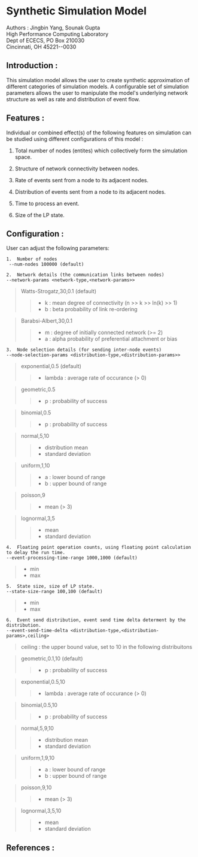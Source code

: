 # Synthetic Simulation Model #

Authors : Jingbin Yang, Sounak Gupta <br>
High Performance Computing Laboratory <br>
Dept of ECECS, PO Box 210030 <br>
Cincinnati, OH  45221--0030 <br>


## Introduction : ##

This simulation model allows the user to create synthetic approximation of different
categories of simulation models. A configurable set of simulation parameters allows
the user to manipulate the model's underlying network structure as well as rate and
distribution of event flow.


## Features : ##

Individual or combined effect(s) of the following features on simulation can be
studied using different configurations of this model :

1. Total number of nodes (entites) which collectively form the simulation space.

2. Structure of network connectivity between nodes.

3. Rate of events sent from a node to its adjacent nodes.

4. Distribution of events sent from a node to its adjacent nodes.

5. Time to process an event.

6. Size of the LP state.


## Configuration : ##

User can adjust the following parameters:

    1.  Number of nodes
     --num-nodes 100000 (default)
> 
    2.  Network details (the communication links between nodes)
    --network-params <network-type,<network-params>>
>  Watts-Strogatz,30,0.1 (default)
> > * k : mean degree of connectivity (n >> k >> ln(k) >> 1)
> > * b : beta probability of link re-ordering

> Barabsi-Albert,30,0.1
> > * m : degree of initially connected network (>= 2)
> > * a : alpha probability of preferential attachment or bias

    3.  Node selection details (for sending inter-node events)
    --node-selection-params <distribution-type,<distribution-params>>
> exponential,0.5 (default)
> > * lambda : average rate of occurance (> 0)

> geometric,0.5
> > * p : probability of success

> binomial,0.5
> > * p : probability of success

> normal,5,10
> > * distribution mean
> > * standard deviation

> uniform,1,10
> > * a : lower bound of range
> > * b : upper bound of range

> poisson,9
> > * mean (> 3)

> lognormal,3,5
> > * mean
> > * standard deviation

    4.  Floating point operation counts, using floating point calculation to delay the run time.
    --event-processing-time-range 1000,1000 (default)
> * min
> * max

    5.  State size, size of LP state.
    --state-size-range 100,100 (default)
> * min
> * max

    6.  Event send distribution, event send time delta determent by the distribution.
    --event-send-time-delta <distribution-type,<distribution-params>,ceiling>
> ceiling : the upper bound value, set to 10 in the following distribuitons

> geometric,0.1,10 (default)
> > * p : probability of success

> exponential,0.5,10
> > * lambda : average rate of occurance (> 0)

> binomial,0.5,10
> > * p : probability of success

> normal,5,9,10
> > * distribution mean
> > * standard deviation

> uniform,1,9,10
> > * a : lower bound of range
> > * b : upper bound of range

> poisson,9,10
> > * mean (> 3)

> lognormal,3,5,10
> > * mean
> > * standard deviation



## References : ##

